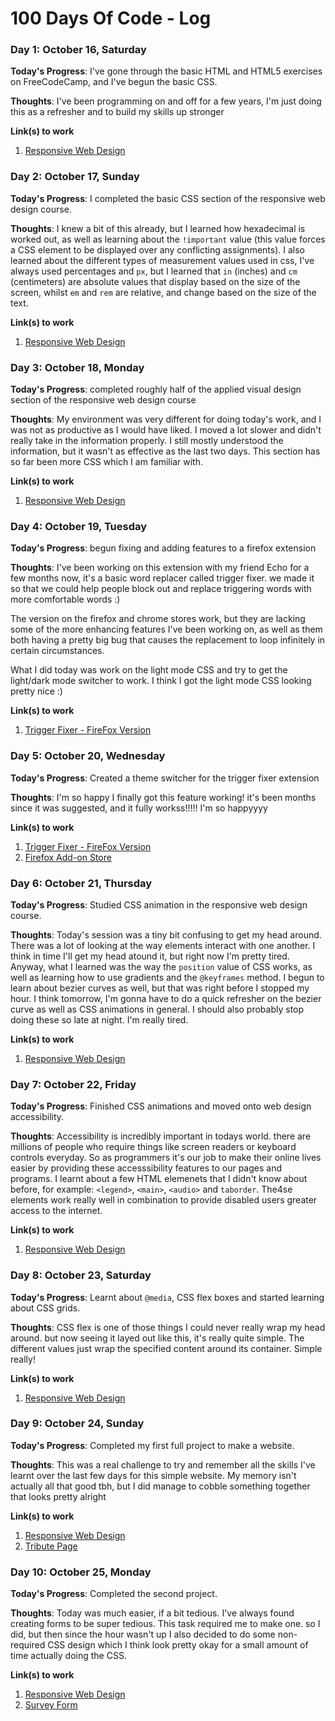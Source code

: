 # 100 Days Of Code - Log

### Day 1: October 16, Saturday

**Today's Progress**: I've gone through the basic HTML and HTML5 exercises on FreeCodeCamp, and I've begun the basic CSS. 

**Thoughts**: I've been programming on and off for a few years, I'm just doing this as a refresher and to build my skills up stronger

**Link(s) to work**
1. [Responsive Web Design](https://www.freecodecamp.org/learn/responsive-web-design)

### Day 2: October 17, Sunday

**Today's Progress**: I completed the basic CSS section of the responsive web design course.

**Thoughts**: I knew a bit of this already, but I learned how hexadecimal is worked out, as well as learning about the ``!important`` value (this value forces a CSS element to be displayed over any conflicting assignments). I also learned about the different types of measurement values used in css, I've always used percentages and ``px``, but I learned that ``in`` (inches) and ``cm`` (centimeters) are absolute values that display based on the size of the screen, whilst ``em`` and ``rem`` are relative, and change based on the size of the text.

**Link(s) to work**
1. [Responsive Web Design](https://www.freecodecamp.org/learn/responsive-web-design)

### Day 3: October 18, Monday

**Today's Progress**:  completed roughly half of the applied visual design section of the responsive web design course

**Thoughts**: My environment was very different for doing today's work, and I was not as productive as I would have liked. I moved a lot slower and didn't really take in the information properly. I still mostly understood the information, but it wasn't as effective as the last two days. This section has so far been more CSS which I am familiar with.

**Link(s) to work**
1. [Responsive Web Design](https://www.freecodecamp.org/learn/responsive-web-design)

### Day 4: October 19, Tuesday

**Today's Progress**:  begun fixing and adding features to a firefox extension

**Thoughts**: I've been working on this extension with my friend Echo for a few months now, it's a basic word replacer called trigger fixer. we made it so that we could help people block out and replace triggering words with more comfortable words :)

The version on the firefox and chrome stores work, but they are lacking some of the more enhancing features I've been working on, as well as them both having a pretty big bug that causes the replacement to loop infinitely in certain circumstances.

What I did today was work on the light mode CSS and try to get the light/dark mode switcher to work. I think I got the light mode CSS looking pretty nice :)

**Link(s) to work**
1. [Trigger Fixer - FireFox Version](https://github.com/Mistyttm/trigger-fixer)

### Day 5: October 20, Wednesday

**Today's Progress**:  Created a theme switcher for the trigger fixer extension

**Thoughts**: I'm so happy I finally got this feature working! it's been months since it was suggested, and it fully workss!!!!! I'm so happyyyy

**Link(s) to work**
1. [Trigger Fixer - FireFox Version](https://github.com/Mistyttm/trigger-fixer)
2. [Firefox Add-on Store](https://addons.mozilla.org/en-US/firefox/addon/trigger-fixer/)

### Day 6: October 21, Thursday

**Today's Progress**:  Studied CSS animation in the responsive web design course. 

**Thoughts**: Today's session was a tiny bit confusing to get my head around. There was a lot of looking at the way elements interact with one another. I think in time I'll get my head atound it, but right now I'm pretty tired. Anyway, what I learned was the way the ``position`` value of CSS works, as well as learning how to use gradients and the ``@keyframes`` method. I begun to learn about bezier curves as well, but that was right before I stopped my hour. I think tomorrow, I'm gonna have to do a quick refresher on the bezier curve as well as CSS animations in general. I should also probably stop doing these so late at night. I'm really tired. 

**Link(s) to work**
1. [Responsive Web Design](https://www.freecodecamp.org/learn/responsive-web-design)

### Day 7: October 22, Friday

**Today's Progress**:  Finished CSS animations and moved onto web design accessibility. 

**Thoughts**: Accessibility is incredibly important in todays world. there are millions of people who require things like screen readers or keyboard controls everyday. So as programmers it's our job to make their online lives easier by providing these accesssibility features to our pages and programs. I learnt about a few HTML elemenets that I didn't know about before, for example: ``<legend>``, ``<main>``, ``<audio>`` and ``taborder``. The4se elements work really well in combination to provide disabled users greater access to the internet. 

**Link(s) to work**
1. [Responsive Web Design](https://www.freecodecamp.org/learn/responsive-web-design)

### Day 8: October 23, Saturday

**Today's Progress**:  Learnt about ``@media``, CSS flex boxes and started learning about CSS grids. 

**Thoughts**: CSS flex is one of those things I could never really wrap my head around. but now seeing it layed out like this, it's really quite simple. The different values just wrap the specified content around its container. Simple really!

**Link(s) to work**
1. [Responsive Web Design](https://www.freecodecamp.org/learn/responsive-web-design)

### Day 9: October 24, Sunday

**Today's Progress**:  Completed my first full project to make a website. 

**Thoughts**: This was a real challenge to try and remember all the skills I've learnt over the last few days for this simple website. My memory isn't actually all that good tbh, but I did manage to cobble something together that looks pretty alright

**Link(s) to work**
1. [Responsive Web Design](https://www.freecodecamp.org/learn/responsive-web-design/responsive-web-design-projects/build-a-tribute-page)
2. [Tribute Page](https://codepen.io/mistyttm/full/BadpOOv)

### Day 10: October 25, Monday

**Today's Progress**:  Completed the second project. 

**Thoughts**: Today was much easier, if a bit tedious. I've always found creating forms to be super tedious. This task required me to make one. so I did, but then since the hour wasn't up I also decided to do some non-required CSS design which I think look pretty okay for a small amount of time actually doing the CSS.

**Link(s) to work**
1. [Responsive Web Design](https://www.freecodecamp.org/learn/responsive-web-design/responsive-web-design-projects/build-a-survey-form)
2. [Survey Form](https://codepen.io/mistyttm/full/PoKpqYX)

